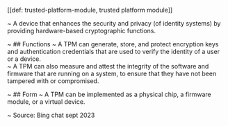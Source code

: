 [[def: trusted-platform-module, trusted platform module]]

~  A device that enhances the security and privacy (of identity systems) by providing hardware-based cryptographic functions. 

~  ## Functions
~  A TPM can generate, store, and protect encryption keys and authentication credentials that are used to verify the identity of a user or a device.  
~  A TPM can also measure and attest the integrity of the software and firmware that are running on a system, to ensure that they have not been tampered with or compromised. 

~  ## Form
~  A TPM can be implemented as a physical chip, a firmware module, or a virtual device.

~ Source: Bing chat sept 2023
